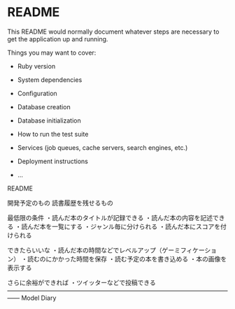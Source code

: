 # README

This README would normally document whatever steps are necessary to get the
application up and running.

Things you may want to cover:

- Ruby version

- System dependencies

- Configuration

- Database creation

- Database initialization

- How to run the test suite

- Services (job queues, cache servers, search engines, etc.)

- Deployment instructions

- ...

README

開発予定のもの
読書履歴を残せるもの

最低限の条件
・読んだ本のタイトルが記録できる
・読んだ本の内容を記述できる
・読んだ本を一覧にする
・ジャンル毎に分けられる
・読んだ本にスコアを付けられる

できたらいいな
・読んだ本の時間などでレベルアップ（ゲーミフィケーション）
・読むのにかかった時間を保存
・読む予定の本を書き込める
・本の画像を表示する

さらに余裕ができれば
・ツイッターなどで投稿できる
――――――――――――――――――――――――――――――――――――――
Model
Diary
